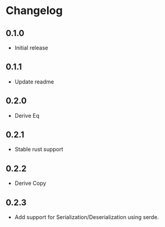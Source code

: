 # Changelog

## 0.1.0
- Initial release

## 0.1.1
- Update readme

## 0.2.0
- Derive Eq

## 0.2.1
- Stable rust support

## 0.2.2
- Derive Copy

## 0.2.3
- Add support for Serialization/Deserialization using serde.
